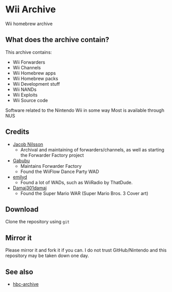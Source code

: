 # Wii Archive

Wii homebrew archive

## What does the archive contain?

This archive contains:

- Wii Forwarders
- Wii Channels
- Wii Homebrew apps
- Wii Homebrew packs
- Wii Development stuff
- Wii NANDs
- Wii Exploits
- Wii Source code

Software related to the Nintendo Wii in some way
Most is available through NUS

## Credits

- [Jacob Nilsson](https://jacobnilsson.com)
  - Archival and maintaining of forwarders/channels, as well as starting the Forwarder Factory project
- [Gabubu](https://wads.gabubu.xyz)
  - Maintains Forwarder Factory
  - Found the WiiFlow Dance Party WAD
- [emilyd](https://donut.eu.org)
  - Found a lot of WADs, such as WiiRadio by ThatDude.
- [Damaj301damaj](https://github.com/Damaj301damaj-lol)
  - Found the Super Mario WAR (Super Mario Bros. 3 Cover art)

## Download

Clone the repository using `git`

## Mirror it

Please mirror it and fork it if you can. I do not trust GitHub/Nintendo 
and this repository may be taken down one day.

## See also

- [hbc-archive](https://github.com/ForwarderFactory/hbc-archive)
